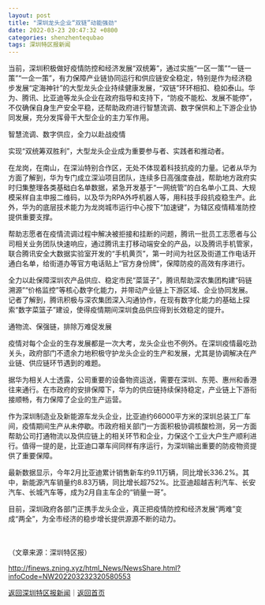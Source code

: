 ```yaml
---
layout: post
title: "深圳龙头企业“双链”动能强劲"
date: 2022-03-23 20:47:32 +0800
categories: shenzhentequbao
tags: 深圳特区报新闻
---
```

<p>当前，深圳积极做好疫情防控和经济发展“双统筹”，通过实施“一区一策”“一链一策”“一企一策”，有力保障产业链协同运行和供应链安全稳定，特别是作为经济稳步发展“定海神针”的大型龙头企业持续健康发展，“双链”环环相扣、稳如泰山。华为、腾讯、比亚迪等龙头企业在政府指导和支持下，“防疫不能松、发展不能停”，不仅确保自身生产安全平稳，还帮助政府进行智慧流调、数字保供和上下游企业协同发展，充分发挥骨干大型企业的主力军作用。</p><p>智慧流调、数字供应，全力以赴战疫情</p><p>实现“双统筹双胜利”，大型龙头企业成为重要参与者、实践者和推动者。</p><p>在龙岗，在南山，在深汕特别合作区，无处不体现着科技抗疫的力量。记者从华为方面了解到，华为专门成立深汕项目团队，连续多日高强度奋战，帮助地方政府实时归集整理各类基础白名单数据，紧急开发基于“一网统管”的白名单小工具、大规模采样自主申报二维码，以及华为RPA外呼机器人等，用科技手段抗疫稳生产。此外，华为的底层技术能力为龙岗城市运行中心按下“加速键”，为辖区疫情精准防控提供重要支撑。</p><p>帮助志愿者在疫情流调过程中解决被拒接和挂断的问题，腾讯一批员工志愿者与公司相关业务团队快速响应，通过腾讯主打移动端安全的产品，以及腾讯手机管家，联合腾讯安全大数据实验室开发的“手机黄页”，第一时间为社区及街道工作电话开通白名单，给街道办等官方电话贴上“官方身份牌”，保障防疫的高效有序进行。</p><p>全力以赴保障深圳农产品供应、稳定市民“菜篮子”，腾讯帮助深农集团构建“码链溯源”“价格监控”等核心数字化能力，并带动产业链上下游区域、企业协同发展。记者了解到，腾讯积极与深农集团深入沟通协作，在现有数字化能力的基础上探索“数字菜篮子”建设，使得疫情期间深圳食品供应得到长效稳定的提升。</p><p>通物流、保强链，排除万难促发展</p><p>疫情对每个企业的生存发展都是一次大考，龙头企业也不例外。在深圳疫情最吃劲关头，政府部门不遗余力地积极守护龙头企业的生产和发展，尤其是协调解决在产业链、供应链环节遇到的难题。</p><p>据华为相关人士透露，公司重要的设备物资运送，需要在深圳、东莞、惠州和香港往来通行。在市政府的安排保障下，华为的供应链持续保持稳定，产业链上下游衔接顺畅，有力保障了企业的生产运营。</p><p>作为深圳制造业及新能源车龙头企业，比亚迪约66000平方米的深圳总装工厂车间，疫情期间生产从未停歇。市政府相关部门一方面积极协调核酸检测，另一方面帮助公司打通物流以及供应链上的相关环节和企业，力保这个工业大户生产顺利进行。值得一提的是，比亚迪口罩车间同样有序运行，为深圳输出重要的防疫物资提供了重要保障。</p><p>最新数据显示，今年2月比亚迪累计销售新车约9.11万辆，同比增长336.2%。其中，新能源汽车销量约8.83万辆，同比增长超752%。比亚迪超越吉利汽车、长安汽车、长城汽车等，成为2月自主车企的“销量一哥”。</p><p>目前，深圳政府各部门正携手龙头企业，真正把疫情防控和经济发展“两难”变成“两全”，为全市经济的稳步增长提供源源不断的动力。</p><p>　</p><p class="em_media">（文章来源：深圳特区报）</p>

<http://finews.zning.xyz/html_News/NewsShare.html?infoCode=NW202203232320580553>

[返回深圳特区报新闻](//finews.withounder.com/category/shenzhentequbao.html)｜[返回首页](//finews.withounder.com/)